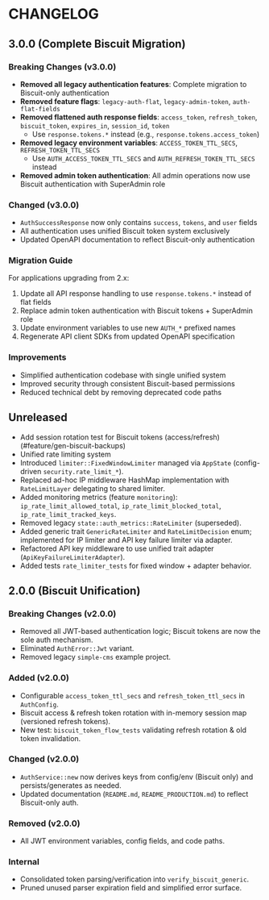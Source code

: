 # CHANGELOG

## 3.0.0 (Complete Biscuit Migration)

### Breaking Changes (v3.0.0)

- **Removed all legacy authentication features**: Complete migration to Biscuit-only authentication
- **Removed feature flags**: `legacy-auth-flat`, `legacy-admin-token`, `auth-flat-fields`
- **Removed flattened auth response fields**: `access_token`, `refresh_token`, `biscuit_token`, `expires_in`, `session_id`, `token`
  - Use `response.tokens.*` instead (e.g., `response.tokens.access_token`)
- **Removed legacy environment variables**: `ACCESS_TOKEN_TTL_SECS`, `REFRESH_TOKEN_TTL_SECS`
  - Use `AUTH_ACCESS_TOKEN_TTL_SECS` and `AUTH_REFRESH_TOKEN_TTL_SECS` instead
- **Removed admin token authentication**: All admin operations now use Biscuit authentication with SuperAdmin role

### Changed (v3.0.0)

- `AuthSuccessResponse` now only contains `success`, `tokens`, and `user` fields
- All authentication uses unified Biscuit token system exclusively
- Updated OpenAPI documentation to reflect Biscuit-only authentication

### Migration Guide

For applications upgrading from 2.x:

1. Update all API response handling to use `response.tokens.*` instead of flat fields
2. Replace admin token authentication with Biscuit tokens + SuperAdmin role
3. Update environment variables to use new `AUTH_*` prefixed names
4. Regenerate API client SDKs from updated OpenAPI specification

### Improvements

- Simplified authentication codebase with single unified system
- Improved security through consistent Biscuit-based permissions
- Reduced technical debt by removing deprecated code paths

## Unreleased

- Add session rotation test for Biscuit tokens (access/refresh) (#feature/gen-biscuit-backups)
- Unified rate limiting system
- Introduced `limiter::FixedWindowLimiter` managed via `AppState` (config-driven `security.rate_limit_*`).
- Replaced ad-hoc IP middleware HashMap implementation with `RateLimitLayer` delegating to shared limiter.
- Added monitoring metrics (feature `monitoring`): `ip_rate_limit_allowed_total`, `ip_rate_limit_blocked_total`, `ip_rate_limit_tracked_keys`.
- Removed legacy `state::auth_metrics::RateLimiter` (superseded).
- Added generic trait `GenericRateLimiter` and `RateLimitDecision` enum; implemented for IP limiter and API key failure limiter via adapter.
- Refactored API key middleware to use unified trait adapter (`ApiKeyFailureLimiterAdapter`).
- Added tests `rate_limiter_tests` for fixed window + adapter behavior.

## 2.0.0 (Biscuit Unification)

### Breaking Changes (v2.0.0)

- Removed all JWT-based authentication logic; Biscuit tokens are now the sole auth mechanism.
- Eliminated `AuthError::Jwt` variant.
- Removed legacy `simple-cms` example project.

### Added (v2.0.0)

- Configurable `access_token_ttl_secs` and `refresh_token_ttl_secs` in `AuthConfig`.
- Biscuit access & refresh token rotation with in-memory session map (versioned refresh tokens).
- New test: `biscuit_token_flow_tests` validating refresh rotation & old token invalidation.

### Changed (v2.0.0)

- `AuthService::new` now derives keys from config/env (Biscuit only) and persists/generates as needed.
- Updated documentation (`README.md`, `README_PRODUCTION.md`) to reflect Biscuit-only auth.

### Removed (v2.0.0)

- All JWT environment variables, config fields, and code paths.


### Internal

- Consolidated token parsing/verification into `verify_biscuit_generic`.
- Pruned unused parser expiration field and simplified error surface.
